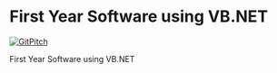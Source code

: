 # First Year Software using VB.NET
[![GitPitch](https://gitpitch.com/assets/badge.svg)](https://gitpitch.com/MrClarkeBC/intro-to-react/master?grs=github)

First Year Software using VB.NET
